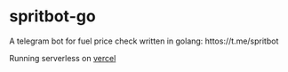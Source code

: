 # spritbot-go
A telegram bot for fuel price check written in golang: httos://t.me/spritbot

Running serverless on [vercel](https://vercel.com)
